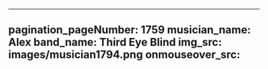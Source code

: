 ------
pagination_pageNumber: 1759
musician_name: Alex
band_name: Third Eye Blind
img_src: images/musician1794.png
onmouseover_src: 
------